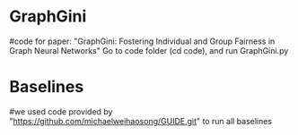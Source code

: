 # GraphGini
#code for paper: "GraphGini: Fostering Individual and Group Fairness in Graph Neural Networks"
Go to code folder (cd code), and run GraphGini.py



# Baselines
#we used code provided by "https://github.com/michaelweihaosong/GUIDE.git" to run all baselines
